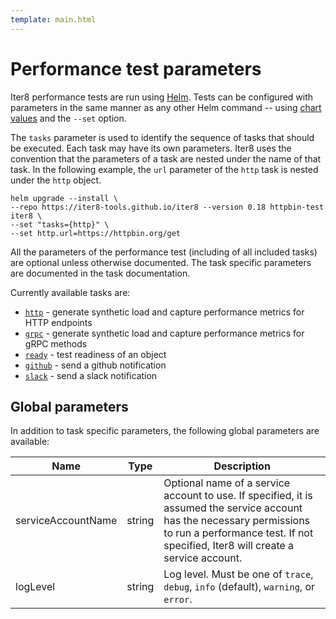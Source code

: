 ```yaml
---
template: main.html
---
```


# Performance test parameters

Iter8 performance tests are run using [Helm](https://helm.sh). Tests can be configured with parameters in the same manner as any other Helm command -- using [chart values](https://helm.sh/docs/chart_template_guide/values_files/#helm) and the `--set` option.

The `tasks` parameter is used to identify the sequence of tasks that should be executed. Each task may have its own parameters. Iter8 uses the convention that the parameters of a task are nested under the name of that task. In the following example, the `url` parameter of the `http` task is nested under the `http` object.

```shell
helm upgrade --install \
--repo https://iter8-tools.github.io/iter8 --version 0.18 httpbin-test iter8 \
--set "tasks={http}" \
--set http.url=https://httpbin.org/get
```

All the parameters of the performance test (including of all included tasks) are optional unless otherwise documented. The task specific parameters are documented in the task documentation.

Currently available tasks are:

- [`http`](tasks/http.md) - generate synthetic load and capture performance metrics for HTTP endpoints
- [`grpc`](tasks/grpc.md) - generate synthetic load and capture performance metrics for gRPC methods
- [`ready`](tasks/ready.md) - test readiness of an object
- [`github`](tasks/github.md) - send a github notification
- [`slack`](tasks/slack.md) - send a slack notification

## Global parameters

In addition to task specific parameters, the following global parameters are available:

| Name | Type | Description |
| ---- | ---- | ----------- |
| serviceAccountName  | string | Optional name of a service account to use. If specified, it is assumed the service account has the necessary permissions to run a performance test. If not specified, Iter8 will create a service account. |
| logLevel | string | Log level. Must be one of `trace`, `debug`, `info` (default), `warning`, or `error`. |
